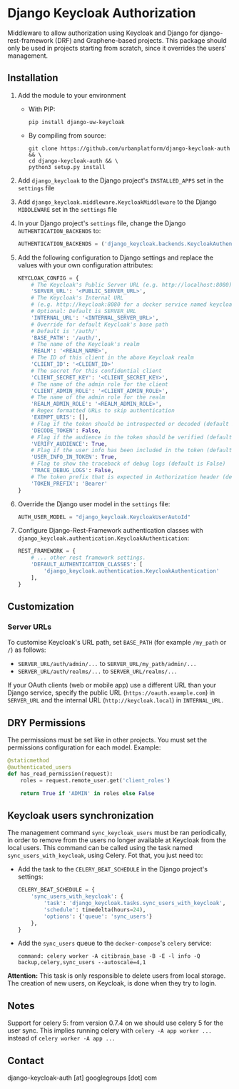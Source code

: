 # Django Keycloak Authorization

Middleware to allow authorization using Keycloak and Django for django-rest-framework (DRF) and Graphene-based projects.
This package should only be used in projects starting from scratch, since it overrides the users' management.

## Installation

1. Add the module to your environment
    * With PIP:

        ```shell
        pip install django-uw-keycloak
        ```

    * By compiling from source:

        ```shell
        git clone https://github.com/urbanplatform/django-keycloak-auth && \
        cd django-keycloak-auth && \
        python3 setup.py install
        ```

2. Add `django_keycloak` to the Django project's `INSTALLED_APPS` set in the `settings` file
3. Add `django_keycloak.middleware.KeycloakMiddleware` to the Django `MIDDLEWARE` set in the `settings` file
4. In your Django project's `settings` file, change the Django `AUTHENTICATION_BACKENDS` to:

    ```python
    AUTHENTICATION_BACKENDS = ('django_keycloak.backends.KeycloakAuthenticationBackend',)
    ```

5. Add the following configuration to Django settings and replace the values with your own configuration attributes:

    ```python
    KEYCLOAK_CONFIG = {
        # The Keycloak's Public Server URL (e.g. http://localhost:8080)
        'SERVER_URL': '<PUBLIC_SERVER_URL>',
        # The Keycloak's Internal URL 
        # (e.g. http://keycloak:8080 for a docker service named keycloak)
        # Optional: Default is SERVER_URL
        'INTERNAL_URL': '<INTERNAL_SERVER_URL>',
        # Override for default Keycloak's base path
        # Default is '/auth/'
        'BASE_PATH': '/auth/',
        # The name of the Keycloak's realm
        'REALM': '<REALM_NAME>',
        # The ID of this client in the above Keycloak realm
        'CLIENT_ID': '<CLIENT_ID>' 
        # The secret for this confidential client
        'CLIENT_SECRET_KEY': '<CLIENT_SECRET_KEY>',
        # The name of the admin role for the client
        'CLIENT_ADMIN_ROLE': '<CLIENT_ADMIN_ROLE>',
        # The name of the admin role for the realm
        'REALM_ADMIN_ROLE': '<REALM_ADMIN_ROLE>',
        # Regex formatted URLs to skip authentication
        'EXEMPT_URIS': [],
        # Flag if the token should be introspected or decoded (default is False)
        'DECODE_TOKEN': False,
        # Flag if the audience in the token should be verified (default is True)
        'VERIFY_AUDIENCE': True,
        # Flag if the user info has been included in the token (default is True)
        'USER_INFO_IN_TOKEN': True,
        # Flag to show the traceback of debug logs (default is False)
        'TRACE_DEBUG_LOGS': False,
        # The token prefix that is expected in Authorization header (default is 'Bearer')
        'TOKEN_PREFIX': 'Bearer'
    }
    ```

6. Override the Django user model in the `settings` file:

     ```python
    AUTH_USER_MODEL = "django_keycloak.KeycloakUserAutoId"
    ```

7. Configure Django-Rest-Framework authentication classes with `django_keycloak.authentication.KeycloakAuthentication`:

    ```python
    REST_FRAMEWORK = {
        # ... other rest framework settings.
        'DEFAULT_AUTHENTICATION_CLASSES': [
            'django_keycloak.authentication.KeycloakAuthentication'
        ],
    }
    ```

## Customization

### Server URLs

To customise Keycloak's URL path, set `BASE_PATH` (for example `/my_path` or `/`) as follows:

* `SERVER_URL/auth/admin/...` to `SERVER_URL/my_path/admin/...`
* `SERVER_URL/auth/realms/...` to `SERVER_URL/realms/...`

If your OAuth clients (web or mobile app) use a different URL than your Django service, specify the public URL (`https://oauth.example.com`) in `SERVER_URL` and the internal URL (`http://keycloak.local`) in `INTERNAL_URL`.

## DRY Permissions

The permissions must be set like in other projects. You must set the
permissions configuration for each model. Example:

```python
@staticmethod
@authenticated_users
def has_read_permission(request):
    roles = request.remote_user.get('client_roles')

    return True if 'ADMIN' in roles else False
```

## Keycloak users synchronization

The management command `sync_keycloak_users` must be ran periodically, in
order to remove from the users no longer available at
Keycloak from the local users. This command can be called using the task named
`sync_users_with_keycloak`, using Celery. Fot that, you just need to:

* Add the task to the `CELERY_BEAT_SCHEDULE` ìn the Django project's settings:

  ```python
  CELERY_BEAT_SCHEDULE = {
      'sync_users_with_keycloak': {
          'task': 'django_keycloak.tasks.sync_users_with_keycloak',
          'schedule': timedelta(hours=24),
          'options': {'queue': 'sync_users'}
      },
  }
  ```

* Add the `sync_users` queue to the `docker-compose`'s `celery` service:

  `command: celery worker -A citibrain_base -B -E -l info -Q backup,celery,sync_users --autoscale=4,1`

**Attention:** This task is only responsible to delete users from local
storage. The creation of new users, on Keycloak, is done when they
try to login.

## Notes

Support for celery 5: from version 0.7.4 on we should use celery 5 for the user sync. This implies running celery with `celery -A app worker ...` instead of `celery worker -A app ...`

## Contact

django-keycloak-auth [at] googlegroups [dot] com
